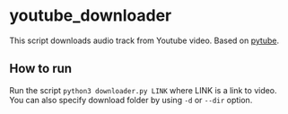# youtube_downloader
This script downloads audio track from Youtube video.
Based on [pytube](https://github.com/pytube/pytube).

## How to run

Run the script `python3 downloader.py LINK` where LINK is a link to video.  
You can also specify download folder by using `-d` or `--dir` option.